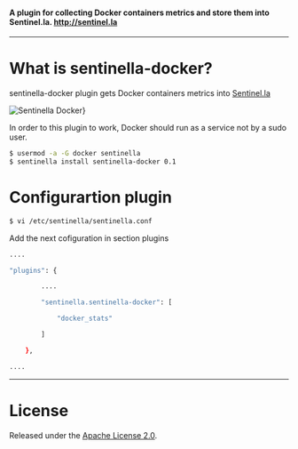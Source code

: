 #### A plugin for collecting Docker containers metrics and store them into Sentinel.la. http://sentinel.la

-----

# What is sentinella-docker?

sentinella-docker plugin gets Docker containers metrics into [Sentinel.la](https://www.sentinel.la)

![Sentinella Docker}](/images/sentinellaDocker.png)

In order to this plugin to work, Docker should run as a service not by a sudo user.

``` bash
$ usermod -a -G docker sentinella
$ sentinella install sentinella-docker 0.1
```

# Configurartion plugin

``` bash
$ vi /etc/sentinella/sentinella.conf
```
Add the next cofiguration in section plugins

``` bash
....

"plugins": {

        ....

        "sentinella.sentinella-docker": [

            "docker_stats"

        ]

    },

....

```

-----


# License

Released under the [Apache License 2.0](http://www.apache.org/licenses/LICENSE-2.0.html).

